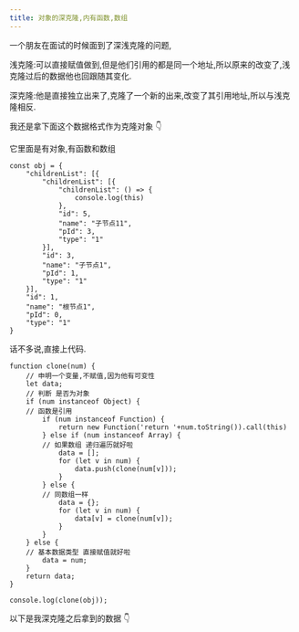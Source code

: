 ```yaml
---
title: 对象的深克隆,内有函数,数组
---
```


一个朋友在面试的时候面到了深浅克隆的问题,

浅克隆:可以直接赋值做到,但是他们引用的都是同一个地址,所以原来的改变了,浅克隆过后的数据他也回跟随其变化.

深克隆:他是直接独立出来了,克隆了一个新的出来,改变了其引用地址,所以与浅克隆相反.

我还是拿下面这个数据格式作为克隆对象 👇

它里面是有对象,有函数和数组

```
const obj = {
    "childrenList": [{
        "childrenList": [{
            "childrenList": () => {
                console.log(this)
            },
            "id": 5,
            "name": "子节点11",
            "pId": 3,
            "type": "1"
        }],
        "id": 3,
        "name": "子节点1",
        "pId": 1,
        "type": "1"
    }],
    "id": 1,
    "name": "根节点1",
    "pId": 0,
    "type": "1"
}
```

话不多说,直接上代码.

```
function clone(num) {
	// 申明一个变量,不赋值,因为他有可变性
    let data;
    // 判断 是否为对象
    if (num instanceof Object) {
    // 函数是引用
        if (num instanceof Function) {
            return new Function('return '+num.toString()).call(this)
        } else if (num instanceof Array) {
        // 如果数组 递归遍历就好啦
            data = [];
            for (let v in num) {
                data.push(clone(num[v]));
            }
        } else {
        // 同数组一样
            data = {};
            for (let v in num) {
                data[v] = clone(num[v]);
            }
        }
    } else {
    // 基本数据类型 直接赋值就好啦
        data = num;
    }
    return data;
}

console.log(clone(obj));
```

以下是我深克隆之后拿到的数据 👇

